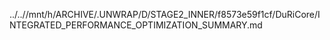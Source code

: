 ../..//mnt/h/ARCHIVE/.UNWRAP/D/STAGE2_INNER/f8573e59f1cf/DuRiCore/INTEGRATED_PERFORMANCE_OPTIMIZATION_SUMMARY.md